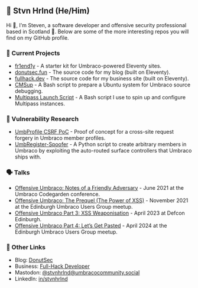 ## 🍩 Stvn Hrlnd (He/Him)

Hi 👋, I'm Steven, a software developer and offensive security professional based in Scotland 🏴󠁧󠁢󠁳󠁣󠁴󠁿. Below are some of the more interesting repos you will find on my GitHub profile.

### 🚀 Current Projects

- [fr1end1y](https://github.com/Full-Hack-Developer/fr1end1y) - A starter kit for Umbraco-powered Eleventy sites.
- [donutsec.fun](https://github.com/stvnhrlnd/donutsec.fun) - The source code for my blog (built on Eleventy).
- [fullhack.dev](https://github.com/Full-Hack-Developer/fullhack.dev) - The source code for my business site (built on Eleventy).
- [CMSup](https://github.com/stvnhrlnd/cmsup) - A Bash script to prepare a Ubuntu system for Umbraco source debugging.
- [Multipass Launch Script](https://github.com/stvnhrlnd/multipass-launch-script) - A Bash script I use to spin up and configure Multipass instances.

### 🧐 Vulnerability Research

- [UmbProfile CSRF PoC](https://github.com/stvnhrlnd/UmbProfile-CSRF-PoC) - Proof of concept for a cross-site request forgery in Umbraco member profiles.
- [UmbRegister-Spoofer](https://github.com/stvnhrlnd/UmbRegister-Spoofer) - A Python script to create arbitrary members in Umbraco by exploiting the auto-routed surface controllers that Umbraco ships with.

### 🗣️ Talks

- [Offensive Umbraco: Notes of a Friendly Adversary](https://github.com/stvnhrlnd/offensive-umbraco) - June 2021 at the Umbraco Codegarden conference.
- [Offensive Umbraco: The Prequel (The Power of XSS)](https://github.com/stvnhrlnd/offensive-umbraco-2) - November 2021 at the Edinburgh Umbraco Users Group meetup.
- [Offensive Umbraco Part 3: XSS Weaponisation](https://github.com/stvnhrlnd/offensive-umbraco-3) - April 2023 at Defcon Edinburgh.
- [Offensive Umbraco Part 4: Let’s Get Pasted](https://github.com/stvnhrlnd/offensive-umbraco-4) - April 2024 at the Edinburgh Umbraco Users Group meetup.

### 🔗 Other Links

- Blog: [DonutSec](https://donutsec.fun/)
- Business: [Full-Hack Developer](https://fullhack.dev/)
- Mastodon: [@stvnhrlnd@umbracocommunity.social](https://umbracocommunity.social/@stvnhrlnd)
- LinkedIn: [in/stvnhrlnd](https://www.linkedin.com/in/stvnhrlnd)
